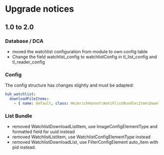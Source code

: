 # Upgrade notices

## 1.0 to 2.0

### Database / DCA

* moved the watchlist configuration from module to own config table
* Change the field watchlist_config to watchlistConfig in tl_list_config and tl_reader_config

### Config

The config structure has changes slightly and must be adapted:

```yaml
huh_watchlist:
  downloadFileItems:
    - { name: default, class: HeimrichHannot\WatchlistBundle\Item\DownloadItemFile }
```

### List Bundle

* removed WatchlistDownloadListItem, use ImageConfigElementType and formatted field for uuid instead
* removed WatchlistListItem, use WatchlistConfigElementType instead
* removed WatchlistDownloadList, use FilterConfigElement auto_item with pid instead.